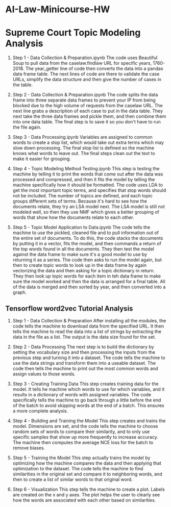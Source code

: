 # AI-Law-Minicourse-HW

<h1>Supreme Court Topic Modeling Analysis</h1> 

1. Step 1 - Data Collection & Preparation.ipynb
The code uses Beautiful Soup to pull data from the caselaw.findlaw URL for specific years, 1760-2018. The year_getter line of code then converts the data into a pandas data frame table. The next lines of code are there to validate the case URLs, simplify the data structure and then give the number of cases in the table. 

2. Step 2 - Data Collection & Preparation.ipynb
The code splits the data frame into three separate data frames to prevent your IP from being blocked due to the high volume of requests from the caselaw URL. The next line grabs a description of each case to put in the data table. They next take the three data frames and pickle them, and then combine them into one data table. The final step is to save it so you don't have to run the file again. 

3. Step 3 - Data Processing.ipynb
Variables are assigned to common words to create a stop list, which would take out extra terms which may slow down processing. The final stop list is defined so the machine knows what words to leave out. The final steps clean out the text to make it easier for grouping. 

4. Step 4 - Topic Modeling Method Testing.ipynb
This step is testing the machine by telling it to print the words that come out after the data was processed and compressed, and then it fits the model by telling the machine specifically how it should be formatted. The code uses LDA to get the most important topic terms, and specifies that stop words should not be included. The number of topics are defined, and each topic groups different sets of terms. Because it's hard to see how the documents relate, they try an LSA model next. The LSA model is still not modeled well, so then they use NMF which gives a better grouping of words that show how the documents relate to each other. 

5. Step 5 - Topic Model Application to Data.ipynb
The code tells the machine to use the pickled, cleaned file and to pull information out of the entire set of documents. To do this, the code stacks the documents by putting it in a vector, fits the model, and then commands a return of the top words found in all the documents. They then test the model against the data frame to make sure it's a good model to use by returning it as a series. The code then asks to run the model again, but then to create topic words to look up in the data frame by again vectorizing the data and then asking for a topic dictionary in return. They then look up topic words for each item in teh data frame to make sure the model worked and then the data is arranged for a final table. All of the data is merged and then sorted by year, and then converted into a graph. 

<h2>Tensorflow word2vec Tutorial Analysis</h2>

1. Step 1 - Data Collection & Preparation 
After installing all the modules, the code tells the machine to download data from the specified URL. It then tells the machine to read the data into a list of strings by extracting the data in the file as a list. The output is the data size found for the set. 

2. Step 2 - Data Processing
The next step is to build the dictionary by setting the vocabulary size and then processing the inputs from the previous step and turning it into a dataset. The code tells the machine to use the data strings and transform them into a useable dataset. The code then tells the machine to print out the most common words and assign values to those words.

3. Step 3 - Creating Training Data
This step creates training data for the model. It tells he machine which words to use for which variables, and it results in a dictionary of words with assigned variables. The code specifically tells the machine to go back through a little before the end of the batch to avoid skipping words at the end of a batch. This ensures a more complete analysis. 

4. Step 4 - Building and Training the Model 
This step creates and trains the model. Dimensions are set, and the code tells the machine to choose random sets of words to compare their similarity, and to only use specific samples that show up more frequently to increase accuracy. The machine then computes the average NCE loss for the batch to remove biases. 

5. Step 5 - Training the Model 
This step actually trains the model by optimizing how the machine compares the data and then applying that optimization to the dataset. The code tells the machine to find similarities in the original set and compare it to neighboring words, and then to create a list of similar words to that original word. 

6. Step 6 - Visualization
This step tells the machine to create a plot. Labels are created on the x and y axes. The plot helps the user to clearly see how the words are associated with each other based on similarities.  